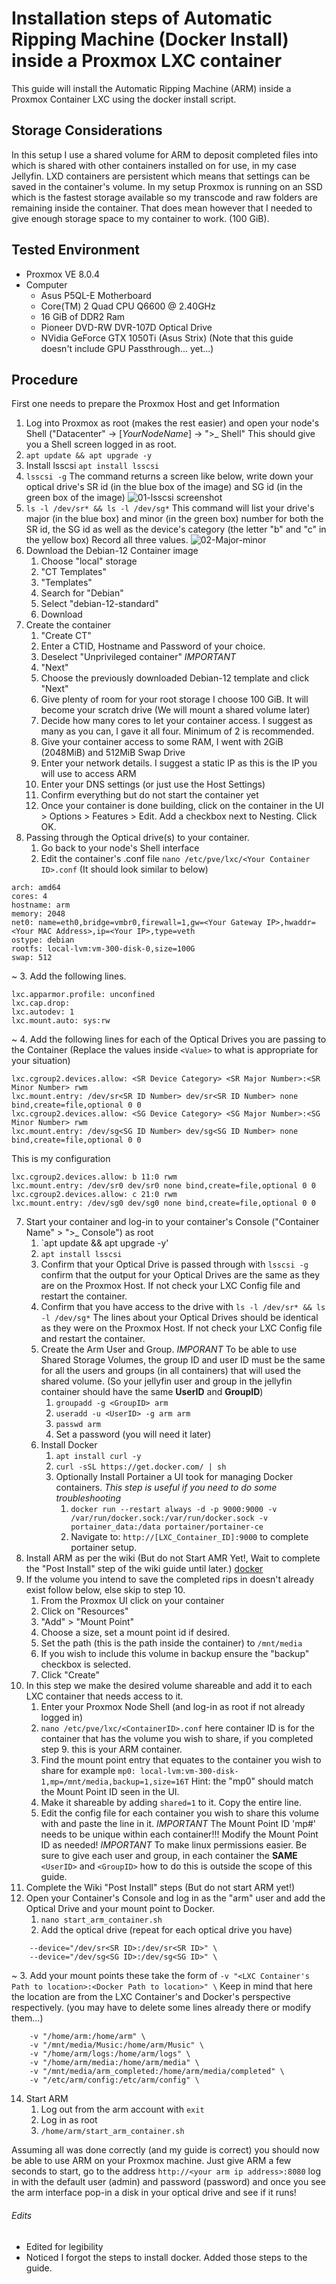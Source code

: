 # Installation steps of Automatic Ripping Machine (Docker Install) inside a Proxmox LXC container

This guide will install the Automatic Ripping Machine (ARM) inside a Proxmox Container LXC using the docker install script.

## Storage Considerations

In this setup I use a shared volume for ARM to deposit completed files into which is shared with other containers installed on for use, in my case Jellyfin.  LXD containers are persistent which means that settings can be saved in the container's volume.  In my setup Proxmox is running on an SSD which is the fastest storage available so my transcode and raw folders are remaining inside the container.  That does mean however that I needed to give enough storage space to my container to work.  (100 GiB).

## Tested Environment

- Proxmox VE 8.0.4
- Computer
  - Asus P5QL-E Motherboard
  - Core(TM) 2 Quad CPU Q6600 @ 2.40GHz
  - 16 GiB of DDR2 Ram
  - Pioneer DVD-RW DVR-107D Optical Drive
  - NVidia GeForce GTX 1050Ti (Asus Strix) (Note that this guide doesn't include GPU Passthrough... yet...)

## Procedure

First one needs to prepare the Proxmox Host and get Information

1. Log into Proxmox as root (makes the rest easier) and open your node's Shell ("Datacenter" -> [_YourNodeName_] -> ">_ Shell"  This should give you a Shell screen logged in as root.
2. `apt update && apt upgrade -y`
3. Install lsscsi `apt install lsscsi` 
4. `lsscsi -g`
The command returns a screen like below, write down your optical drive's SR id (in the blue box of the image) and SG id (in the green box of the image)
![01-lsscsi screenshot](https://github.com/automatic-ripping-machine/automatic-ripping-machine/assets/21991849/159241e7-d985-4d85-a86f-175721b3c00d)
5. `ls -l /dev/sr* && ls -l /dev/sg*`
This command will list your drive's major (in the blue box) and minor (in the green box) number for both the SR id, the SG id as well as the device's category (the letter "b" and "c" in the yellow box) Record all three values.
![02-Major-minor](https://github.com/automatic-ripping-machine/automatic-ripping-machine/assets/21991849/86f1841d-00b1-42c3-bf8d-5fbad45230b0)
6. Download the Debian-12 Container image
    1. Choose "local" storage
    2. "CT Templates"
    3. "Templates"
    4. Search for "Debian"
    5. Select "debian-12-standard"
    6. Download
7. Create the container
    1. "Create CT"
    2. Enter a CTID, Hostname and Password of your choice.
    3. Deselect "Unprivileged container"  *IMPORTANT*
    4. "Next"
    5. Choose the previously downloaded Debian-12 template and click "Next"
    6. Give plenty of room for your root storage I choose 100 GiB.  It will become your scratch drive (We will mount a shared volume later)
    7. Decide how many cores to let your container access.  I suggest as many as you can, I gave it all four.  Minimum of 2 is recommended.
    8. Give your container access to some RAM, I went with 2GiB (2048MiB) and 512MiB Swap Drive
    9. Enter your network details.  I suggest a static IP as this is the IP you will use to access ARM
    10. Enter your DNS settings (or just use the Host Settings)
    11. Confirm everything but do not start the container yet
    12. Once your container is done building, click on the container in the UI > Options > Features > Edit.  Add a checkbox next to Nesting.  Click OK.
6. Passing through the Optical drive(s) to your container.
    1. Go back to your node's Shell interface
    2. Edit the container's .conf file `nano /etc/pve/lxc/<Your Container ID>.conf` (It should look similar to below)
```
arch: amd64
cores: 4
hostname: arm
memory: 2048
net0: name=eth0,bridge=vmbr0,firewall=1,gw=<Your Gateway IP>,hwaddr=<Your MAC Address>,ip=<Your IP>,type=veth
ostype: debian
rootfs: local-lvm:vm-300-disk-0,size=100G
swap: 512
```
~
    3. Add the following lines.
```
lxc.apparmor.profile: unconfined
lxc.cap.drop:
lxc.autodev: 1
lxc.mount.auto: sys:rw
```
~
    4. Add the following lines for each of the Optical Drives you are passing to the Container (Replace the values inside `<Value>` to what is appropriate for your situation)
```
lxc.cgroup2.devices.allow: <SR Device Category> <SR Major Number>:<SR Minor Number> rwm
lxc.mount.entry: /dev/sr<SR ID Number> dev/sr<SR ID Number> none bind,create=file,optional 0 0
lxc.cgroup2.devices.allow: <SG Device Category> <SG Major Number>:<SG Minor Number> rwm
lxc.mount.entry: /dev/sg<SG ID Number> dev/sg<SG ID Number> none bind,create=file,optional 0 0
```
This is my configuration
```
lxc.cgroup2.devices.allow: b 11:0 rwm
lxc.mount.entry: /dev/sr0 dev/sr0 none bind,create=file,optional 0 0
lxc.cgroup2.devices.allow: c 21:0 rwm
lxc.mount.entry: /dev/sg0 dev/sg0 none bind,create=file,optional 0 0
```
7. Start your container and log-in to your container's Console ("Container Name" > ">_ Console") as root
    1. `apt update && apt upgrade -y'
    2. `apt install lsscsi` 
    3. Confirm that your Optical Drive is passed through with `lsscsi -g` confirm that the output for your Optical Drives are the same as they are on the Proxmox Host. If not check your LXC Config file and restart the container.
    4. Confirm that you have access to the drive with `ls -l /dev/sr* && ls -l /dev/sg*`  The lines about your Optical Drives should be identical as they were on the Proxmox Host.  If not check your LXC Config file and restart the container.
    5. Create the Arm User and Group.  *IMPORANT* To be able to use Shared Storage Volumes, the group ID and user ID must be the same for all the users and groups (in all containers) that will used the shared volume.  (So your jellyfin user and group in the jellyfin container should have the same **UserID** and **GroupID**)
        1. `groupadd -g <GroupID> arm`
        2. `useradd -u <UserID> -g arm arm`
        3. `passwd arm`
        4. Set a password (you will need it later)
    6. Install Docker
        1. `apt install curl -y`
        2. `curl -sSL https://get.docker.com/ | sh`
        3. Optionally Install Portainer a UI took for managing Docker containers. _This step is useful if you need to do some troubleshooting_ 
            1. `docker run --restart always -d -p 9000:9000 -v /var/run/docker.sock:/var/run/docker.sock -v portainer_data:/data portainer/portainer-ce`
            2. Navigate to: `http://[LXC_Container_ID]:9000` to complete portainer setup.
8. Install ARM as per the wiki (But do not Start AMR Yet!, Wait to complete the "Post Install" step of the wiki guide until later.) [docker](https://github.com/automatic-ripping-machine/automatic-ripping-machine/wiki/docker)
9. If the volume you intend to save the completed rips in doesn't already exist follow below, else skip to step 10.
    1. From the Proxmox UI click on your container
    5. Click on "Resources"
    6. "Add" > "Mount Point"
    7. Choose a size, set a mount point id if desired.  
    8. Set the path (this is the path inside the container) to `/mnt/media`
    9. If you wish to include this volume in backup ensure the "backup" checkbox is selected.
    10. Click "Create"
11. In this step we make the desired volume shareable and add it to each LXC container that needs access to it.
    1. Enter your Proxmox Node Shell (and log-in as root if not already logged in)
    3. `nano /etc/pve/lxc/<ContainerID>.conf` here container ID is for the container that has the volume you wish to share, if you completed step 9. this is your ARM container.
    4. Find the mount point entry that equates to the container you wish to share for example `mp0: local-lvm:vm-300-disk-1,mp=/mnt/media,backup=1,size=16T`  Hint: the "mp0" should match the Mount Point ID seen in the UI.
    5. Make it shareable by adding `shared=1` to it.  Copy the entire line.
    6. Edit the config file for each container you wish to share this volume with and paste the line in it.  *IMPORTANT* The Mount Point ID 'mp#' needs to be unique within each container!!!  Modify the Mount Point ID as needed!  *IMPORTANT* To make linux permissions easier.  Be sure to give each user and group, in each container the **SAME** `<UserID>` and `<GroupID>`  how to do this is outside the scope of this guide.
12. Complete the Wiki "Post Install" steps (But do not start ARM yet!)
13. Open your Container's Console and log in as the "arm" user and add the Optical Drive and your mount point to Docker.
    1. `nano start_arm_container.sh`
    2. Add the optical drive (repeat for each optical drive you have)
```
    --device="/dev/sr<SR ID>:/dev/sr<SR ID>" \
    --device="/dev/sg<SG ID>:/dev/sg<SG ID>" \
```
 ~
    3. Add your mount points these take the form of `-v "<LXC Container's Path to location>:<Docker Path to location>" \`  Keep in mind that here the location are from the LXC Container's and Docker's perspective respectively.  (you may have to delete some lines already there or modify them...)
 
```
    -v "/home/arm:/home/arm" \
    -v "/mnt/media/Music:/home/arm/Music" \
    -v "/home/arm/logs:/home/arm/logs" \
    -v "/home/arm/media:/home/arm/media" \
    -v "/mnt/media/arm_completed:/home/arm/media/completed" \
    -v "/etc/arm/config:/etc/arm/config" \
```
14. Start ARM
    1. Log out from the arm account with `exit`
    2. Log in as root
    3. `/home/arm/start_arm_container.sh`


Assuming all was done correctly (and my guide is correct) you should now be able to use ARM on your Proxmox machine.  Just give ARM a few seconds to start, go to the address `http://<your arm ip address>:8080` log in with the default user (admin) and password (password) and once you see the arm interface pop-in a disk in your optical drive and see if it runs!

###### Edits
-  Edited for legibility
- Noticed I forgot the steps to install docker.  Added those steps to the guide.